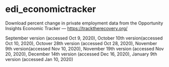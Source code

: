 # edi_economictracker
Download percent change in private employment data from the Opportunity Insights Economic Tracker — https://tracktherecovery.org/

September version (accessed Oct 9, 2020),
October 10th version(accessed Oct 10, 2020),
Octover 28th version (accessed Oct 28, 2020),
November 9th version(accessed Nov 10, 2020),
November 19th version (accessed Nov 20, 2020),
December 14th version (accessed Dec 16, 2020),
January 9th version (accessed Jan 10, 2020)
